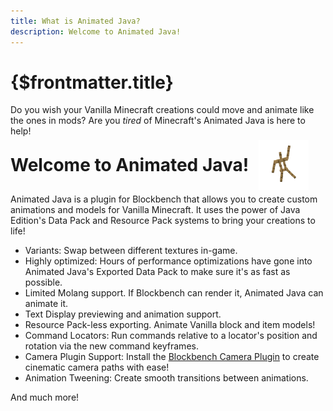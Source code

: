 ```yaml
---
title: What is Animated Java?
description: Welcome to Animated Java!
---
```


# {$frontmatter.title}

Do you wish your Vanilla Minecraft creations could move and animate like the ones in mods?
Are you <i>tired</i> of Minecraft's <WigglyText text="silly model limitations?"/> Animated Java is here to help!

<div
	style="
	display: flex;
	align-items: center;
	height: 64px;
	margin-top: 8px;
	margin-bottom: 0 !important;
"
>
	<h1 style="	margin-top: 0px; margin-bottom: 0">Welcome to Animated Java!</h1>
	<img
		src="/img/armor_stand_wave.gif"
		alt="Armor Stand Waving"
		width="80px"
		style="margin-left: 16px"
	/>
</div>

Animated Java is a plugin for Blockbench that allows you to create custom animations and models
for Vanilla Minecraft. It uses the power of Java Edition's Data Pack and Resource Pack systems
to bring your creations to life!

- Variants: Swap between different textures in-game.
- Highly optimized: Hours of performance optimizations have gone into Animated Java's Exported Data Pack to make sure it's as fast as possible.
- Limited Molang support. If Blockbench can render it, Animated Java can animate it.
- Text Display previewing and animation support.
- Resource Pack-less exporting. Animate Vanilla block and item models!
- Command Locators: Run commands relative to a locator's position and rotation via the new command keyframes.
- Camera Plugin Support: Install the [Blockbench Camera Plugin](https://www.blockbench.net/plugins/cameras) to create cinematic camera paths with ease!
- Animation Tweening: Create smooth transitions between animations.

And much more!
